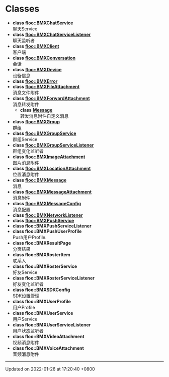 # Classes

* **class** [**floo::BMXChatService**](broken-reference)\
  聊天Service
* **class** [**floo::BMXChatServiceListener**](broken-reference)\
  聊天监听者
* **class** [**floo::BMXClient**](broken-reference)\
  客户端
* **class** [**floo::BMXConversation**](broken-reference)\
  会话
* **class** [**floo::BMXDevice**](broken-reference)\
  设备信息
* **class** [**floo::BMXError**](broken-reference)
* **class** [**floo::BMXFileAttachment**](broken-reference)\
  消息文件附件
* **class** [**floo::BMXForwardAttachment**](broken-reference)\
  消息转发附件
  * **class** [**Message**](broken-reference)\
    转发消息附件自定义消息
* **class** [**floo::BMXGroup**](broken-reference)\
  群组
* **class** [**floo::BMXGroupService**](broken-reference)\
  群组Service
* **class** [**floo::BMXGroupServiceListener**](broken-reference)\
  群组变化监听者
* **class** [**floo::BMXImageAttachment**](broken-reference)\
  图片消息附件
* **class** [**floo::BMXLocationAttachment**](broken-reference)\
  位置消息附件
* **class** [**floo::BMXMessage**](broken-reference)\
  消息
* **class** [**floo::BMXMessageAttachment**](broken-reference)\
  消息附件
* **class** [**floo::BMXMessageConfig**](broken-reference)\
  消息配置
* **class** [**floo::BMXNetworkListener**](broken-reference)
* **class** [**floo::BMXPushService**](broken-reference)
* **class floo::BMXPushServiceListener**
* **class floo::BMXPushUserProfile**\
  Push用户Profile.
* **class floo::BMXResultPage**\
  分页结果
* **class floo::BMXRosterItem**\
  联系人
* **class floo::BMXRosterService**\
  好友Service
* **class floo::BMXRosterServiceListener**\
  好友变化监听者
* **class floo::BMXSDKConfig**\
  SDK设置管理
* **class floo::BMXUserProfile**\
  用户Profile
* **class floo::BMXUserService**\
  用户Service
* **class floo::BMXUserServiceListener**\
  用户状态监听者
* **class floo::BMXVideoAttachment**\
  视频消息附件
* **class floo::BMXVoiceAttachment**\
  音频消息附件

***

Updated on 2022-01-26 at 17:20:40 +0800
